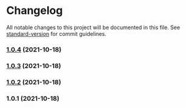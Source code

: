 # Changelog

All notable changes to this project will be documented in this file. See [standard-version](https://github.com/conventional-changelog/standard-version) for commit guidelines.

### [1.0.4](https://github.com/maxmezzomo/printful-react/compare/v1.0.3...v1.0.4) (2021-10-18)

### [1.0.3](https://github.com/maxmezzomo/printful-react/compare/v1.0.2...v1.0.3) (2021-10-18)

### [1.0.2](https://github.com/maxmezzomo/printful-react/compare/v1.0.1...v1.0.2) (2021-10-18)

### 1.0.1 (2021-10-18)
